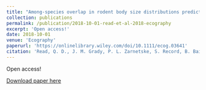 ```yaml
---
title: "Among-species overlap in rodent body size distributions predicts species richness along a temperature gradient"
collection: publications
permalink: /publication/2018-10-01-read-et-al-2018-ecography
excerpt: 'Open access!'
date: 2018-10-01
venue: 'Ecography'
paperurl: 'https://onlinelibrary.wiley.com/doi/10.1111/ecog.03641'
citation: 'Read, Q. D., J. M. Grady, P. L. Zarnetske, S. Record, B. Baiser, J. Belmaker, M.-N. Tuanmu, A. Strecker, L. Beaudrot, and K. M. Thibault. 2018. Among-species overlap in rodent body size distributions predicts species richness along a temperature gradient. Ecography. DOI: 10.1111/ecog.03641'
---
```

Open access!

[Download paper here](https://onlinelibrary.wiley.com/doi/10.1111/ecog.03641)
